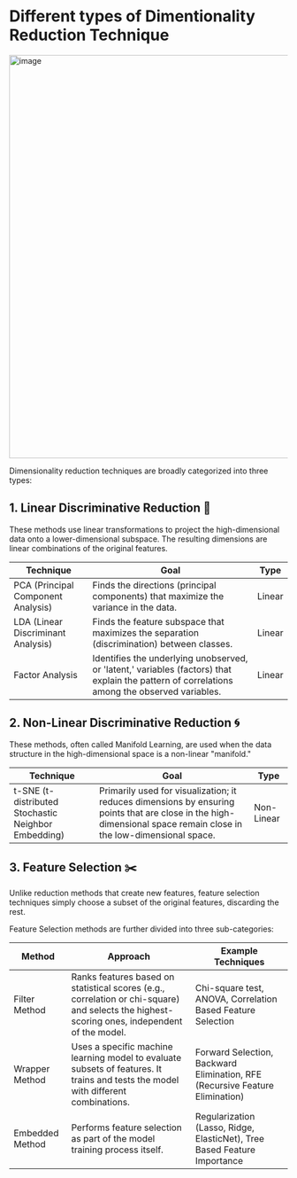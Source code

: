 # Different types of Dimentionality Reduction Technique 

<img width="1388" height="728" alt="image" src="https://github.com/user-attachments/assets/5362a14e-3a6f-4a00-8525-6743a352145a" />

Dimensionality reduction techniques are broadly categorized into three types:

## 1. Linear Discriminative Reduction 📐
These methods use linear transformations to project the high-dimensional data onto a lower-dimensional subspace. The resulting dimensions are linear combinations of the original features.

|Technique|	Goal|	Type|
|--------|---|---|
|PCA (Principal Component Analysis)|	Finds the directions (principal components) that maximize the variance in the data.|	Linear|
|LDA (Linear Discriminant Analysis)|	Finds the feature subspace that maximizes the separation (discrimination) between classes.|	Linear|
|Factor Analysis|	Identifies the underlying unobserved, or 'latent,' variables (factors) that explain the pattern of correlations among the observed variables.|Linear|

## 2. Non-Linear Discriminative Reduction 🌀
These methods, often called Manifold Learning, are used when the data structure in the high-dimensional space is a non-linear "manifold."

|Technique|	Goal|	Type|
|--------|---|---|
|t-SNE (t-distributed Stochastic Neighbor Embedding)|	Primarily used for visualization; it reduces dimensions by ensuring points that are close in the high-dimensional space remain close in the low-dimensional space.|	Non-Linear|

## 3. Feature Selection ✂️
Unlike reduction methods that create new features, feature selection techniques simply choose a subset of the original features, discarding the rest.

Feature Selection methods are further divided into three sub-categories:

|Method|	Approach	|Example Techniques|
|--------|---|---|
|Filter Method|	Ranks features based on statistical scores (e.g., correlation or chi-square) and selects the highest-scoring ones, independent of the model.|	Chi-square test, ANOVA, Correlation Based Feature Selection|
|Wrapper Method|	Uses a specific machine learning model to evaluate subsets of features. It trains and tests the model with different combinations.|	Forward Selection, Backward Elimination, RFE (Recursive Feature Elimination)|
|Embedded Method|	Performs feature selection as part of the model training process itself.|	Regularization (Lasso, Ridge, ElasticNet), Tree Based Feature Importance |

